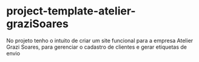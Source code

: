 # project-template-atelier-graziSoares
No projeto tenho o intuito de criar um site funcional para a empresa Atelier Grazi Soares, para gerenciar o cadastro de clientes e gerar etiquetas de envio 
